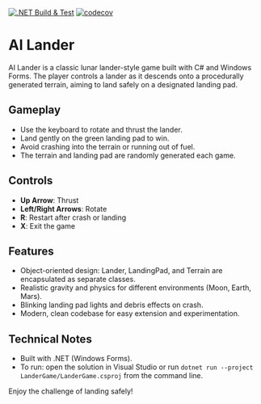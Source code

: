 [![.NET Build & Test](https://github.com/hloty/ai-lander/actions/workflows/dotnet-build.yml/badge.svg)](https://github.com/hloty/ai-lander/actions/workflows/dotnet-build.yml)
[![codecov](https://codecov.io/gh/hloty/ai-lander/branch/main/graph/badge.svg)](https://codecov.io/gh/hloty/ai-lander)

# AI Lander

AI Lander is a classic lunar lander-style game built with C# and Windows Forms. The player controls a lander as it descends onto a procedurally generated terrain, aiming to land safely on a designated landing pad.

## Gameplay

- Use the keyboard to rotate and thrust the lander.
- Land gently on the green landing pad to win.
- Avoid crashing into the terrain or running out of fuel.
- The terrain and landing pad are randomly generated each game.

## Controls

- **Up Arrow**: Thrust
- **Left/Right Arrows**: Rotate
- **R**: Restart after crash or landing
- **X**: Exit the game

## Features

- Object-oriented design: Lander, LandingPad, and Terrain are encapsulated as separate classes.
- Realistic gravity and physics for different environments (Moon, Earth, Mars).
- Blinking landing pad lights and debris effects on crash.
- Modern, clean codebase for easy extension and experimentation.

## Technical Notes

- Built with .NET (Windows Forms).
- To run: open the solution in Visual Studio or run `dotnet run --project LanderGame/LanderGame.csproj` from the command line.

Enjoy the challenge of landing safely!
